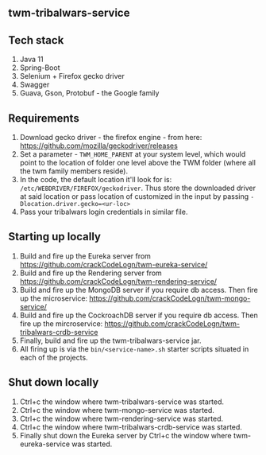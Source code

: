 ## twm-tribalwars-service

## Tech stack

1. Java 11
2. Spring-Boot
3. Selenium + Firefox gecko driver
4. Swagger
5. Guava, Gson, Protobuf - the Google family

## Requirements

1. Download gecko driver - the firefox engine - from here: https://github.com/mozilla/geckodriver/releases
2. Set a parameter - ```TWM_HOME_PARENT``` at your system level, which would point to the location of folder one level
   above the TWM folder (where all the twm family members reside).
3. In the code, the default location it'll look for is: ```/etc/WEBDRIVER/FIREFOX/geckodriver```. Thus store the
   downloaded driver at said location or pass location of customized in the input by
   passing ```-Dlocation.driver.gecko=<ur-loc>```
4. Pass your tribalwars login credentials in similar file.

## Starting up locally

1. Build and fire up the Eureka server from https://github.com/crackCodeLogn/twm-eureka-service/
2. Build and fire up the Rendering server from https://github.com/crackCodeLogn/twm-rendering-service/
3. Build and fire up the MongoDB server if you require db access. Then fire up the
   microservice: https://github.com/crackCodeLogn/twm-mongo-service/
4. Build and fire up the CockroachDB server if you require db access. Then fire up the
   mircroservice: https://github.com/crackCodeLogn/twm-tribalwars-crdb-service
5. Finally, build and fire up the twm-tribalwars-service jar.
6. All firing up is via the ```bin/<service-name>.sh``` starter scripts situated in each of the projects.

## Shut down locally

1. Ctrl+c the window where twm-tribalwars-service was started.
2. Ctrl+c the window where twm-mongo-service was started.
3. Ctrl+c the window where twm-rendering-service was started.
3. Ctrl+c the window where twm-tribalwars-crdb-service was started.
4. Finally shut down the Eureka server by Ctrl+c the window where twm-eureka-service was started.